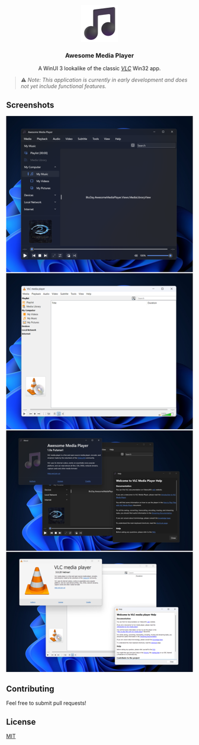 <!-- ( 0 _ o ) -->

<div align="center">
  <a href="https://github.com/bluday/awesome-media-player">
    <img alt="Logo" height="100" src="/src/AwesomeMediaPlayer/Assets/StoreLogo.scale-400.png" width="100"/>
  </a>
  <h3 align="center">Awesome Media Player</h3>
  <p align="center">
    A WinUI 3 lookalike of the classic <a href="https://www.videolan.org"><i>VLC</i></a> Win32 app.
  </p>
</div>

> ⚠️ *Note: This application is currently in early development and does not yet include functional features.*

## Screenshots

![Screenshot 1](/assets/screenshots/Screenshot%200%20(2025-04-10).png?raw=true")
![Screenshot 2](/assets/screenshots/Screenshot%201%20(2025-04-10).png?raw=true")
![Screenshot 3](/assets/screenshots/Screenshot%202%20(2025-04-10).png?raw=true")
![Screenshot 4](/assets/screenshots/Screenshot%203%20(2025-04-10).png?raw=true")

## Contributing

Feel free to submit pull requests!

## License

[MIT](/LICENSE.txt)
